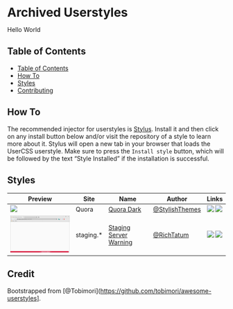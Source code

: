 <h1 style="margin: 0 auto !important;">Archived Userstyles</h1>
<p>Hello World</p>


## Table of Contents
- [Table of Contents](#table-of-contents)
- [How To](#how-to)
- [Styles](#styles)
- [Contributing](#contributing)  

## How To
The recommended injector for userstyles is [Stylus](https://add0n.com/stylus.html).
Install it and then click on any install button below and/or visit the repository of a style to learn more about it.
Stylus will open a new tab in your browser that loads the UserCSS userstyle. Make sure to press the `Install style` button, which will be followed by the text “Style Installed” if the installation is successful.

## Styles
| Preview | Site | Name | Author | Links |
| -- | -- | -- | -- | -- |
| <img src="https://github.com/StylishThemes/Quora-Dark/raw/master/images/after.png" width="300"> | Quora | [Quora Dark](https://github.com/StylishThemes/Quora-Dark) | [@StylishThemes](https://github.com/StylishThemes) | [![](https://img.shields.io/badge/install%20with-stylus-006666?style=flat-square)](https://github.com/StylishThemes/Quora-Dark/raw/master/quora-dark.user.css) [![](https://img.shields.io/badge/repo-black?style=flat-square&logo=github)](https://github.com/StylishThemes/Quora-Dark) |
| <img src="https://github.com/richtatum/userstyles/raw/master/staging-warning.jpg" width="300"> | staging.* | [Staging Server Warning](https://richtatum.github.io/userstyles/staging-warning.css) | [@RichTatum](https://github.com/richtatum) | [![](https://img.shields.io/badge/install%20with-stylus-006666?style=flat-square)](https://richtatum.github.io/userstyles/staging-warning.css) [![](https://img.shields.io/badge/repo-black?style=flat-square&logo=github)](https://github.com/richtatum/userstyles/blob/master/staging-warning.css) |

## Credit
Bootstrapped from [@Tobimori](https://github.com/tobimori/awesome-userstyles].
